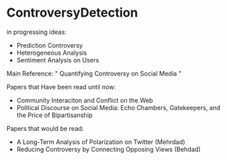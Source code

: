 # ControversyDetection
in progressing ideas:
- Prediction Controversy
- Heterogeneous Analysis
- Sentiment Analysis on Users

Main Reference:
" Quantifying Controversy on Social Media "
 
Papers that Have been read until now:
  - Community Interaciton and Conflict on the Web
  - Political Discourse on Social Media: Echo Chambers, Gatekeepers, and the Price of Bipartisanship
  
 
Papers that would be read:
  - A Long-Term Analysis of Polarization on Twitter (Mehrdad)
  - Reducing Controversy by Connecting Opposing Views (Behdad)
